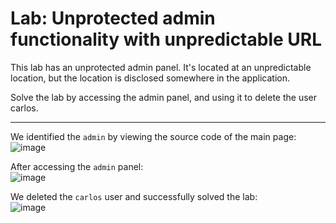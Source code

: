 # Lab: Unprotected admin functionality with unpredictable URL

This lab has an unprotected admin panel. It's located at an unpredictable location, but the location is disclosed somewhere in the application.

Solve the lab by accessing the admin panel, and using it to delete the user carlos. 

---

We identified the `admin` by viewing the source code of the main page:  
![image](https://github.com/user-attachments/assets/2ae50dd3-2d6e-42ee-b8e7-c903a698975b)  

After accessing the `admin` panel:  
![image](https://github.com/user-attachments/assets/b57ed200-35eb-4fff-bf83-db900978a9c0)  

We deleted the `carlos` user and successfully solved the lab:  
![image](https://github.com/user-attachments/assets/e205e32c-a263-48b4-950f-5fd1867ff486)  

